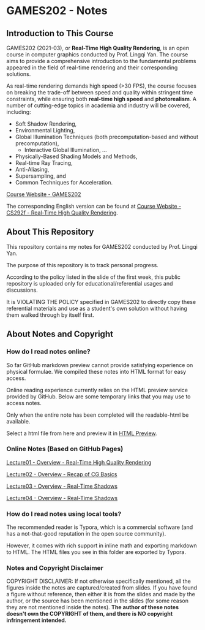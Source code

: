 # GAMES202 - Notes

## Introduction to This Course

GAMES202 (2021-03), or **Real-Time High Quality Rendering**, is an open course in computer graphics conducted by Prof. Lingqi Yan. The course aims to provide a comprehensive introduction to the fundamental problems appeared in the field of real-time rendering and their corresponding solutions. 

As real-time rendering demands high speed (>30 FPS), the course focuses on breaking the trade-off between speed and quality within stringent time constraints, while ensuring both **real-time high speed** and **photorealism**. A number of cutting-edge topics in academia and industry will be covered, including:

- Soft Shadow Rendering, 
- Environmental Lighting, 
- Global Illumination Techniques (both precomputation-based and without precomputation), 
  - Interactive Global Illumination, ...
- Physically-Based Shading Models and Methods, 
- Real-time Ray Tracing, 
- Anti-Aliasing, 
- Supersampling, and 
- Common Techniques for Acceleration.

[Course Website - GAMES202](https://sites.cs.ucsb.edu/~lingqi/teaching/games202.html)

The corresponding English version can be found at [Course Website - CS292f - Real-Time High Quality Rendering](https://sites.cs.ucsb.edu/~lingqi/teaching/cs292f.html).

## About This Repository

This repository contains my notes for GAMES202 conducted by Prof. Lingqi Yan. 

The purpose of this repository is to track personal progress.

According to the policy listed in the slide of the first week, this public repository is uploaded only for educational/referential usages and discussions.

It is VIOLATING THE POLICY specified in GAMES202 to directly copy these referential materials and use as a student's own solution without having them walked through by itself first. 

## About Notes and Copyright

### How do I read notes online?

So far GitHub markdown preview cannot provide satisfying experience on physical formulae. We compiled these notes into HTML format for easy access.

Online reading experience currently relies on the HTML preview service provided by GitHub. Below are some temporary links that you may use to access notes.

Only when the entire note has been completed will the readable-html be available.

Select a html file from here and preview it in [HTML Preview](https://htmlpreview.github.io).
### Online Notes (Based on GitHub Pages)

[Lecture01 - Overview - Real-Time High Quality Rendering](./readable-html/Lecture01.html)

[Lecture02 - Overview - Recap of CG Basics](./readable-html/Lecture02.html)

[Lecture03 - Overview - Real-Time Shadows](./readable-html/Lecture03.html)

[Lecture04 - Overview - Real-Time Shadows](./readable-html/Lecture04.html)


### How do I read notes using local tools?

The recommended reader is Typora, which is a commercial software (and has a not-that-good reputation in the open source community). 

However, it comes with rich support in inline math and exporting markdown to HTML. The HTML files you see in this folder are exported by Typora.


### Notes and Copyright Disclaimer

COPYRIGHT DISCLAIMER: If not otherwise specifically mentioned, all the figures inside the notes are captured/created from slides. If you have found a figure without reference, then either it is from the slides and made by the author, or the source has been mentioned in the slides (for some reason they are not mentioned inside the notes). **The author of these notes doesn't own the COPYRIGHT of them, and there is NO copyright infringement intended.**
